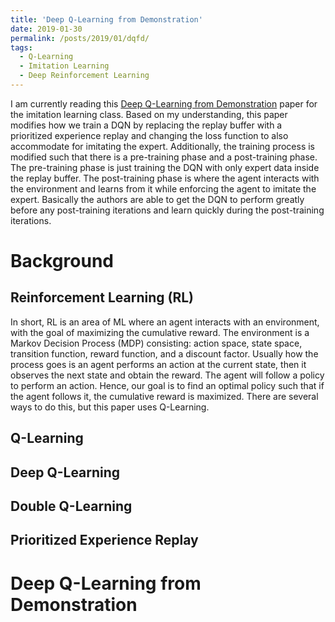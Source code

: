 ```yaml
---
title: 'Deep Q-Learning from Demonstration'
date: 2019-01-30
permalink: /posts/2019/01/dqfd/
tags:
  - Q-Learning
  - Imitation Learning
  - Deep Reinforcement Learning
---
```


I am currently reading this [Deep Q-Learning from Demonstration](https://arxiv.org/abs/1704.03732) paper for the imitation learning class. Based on my understanding, this paper modifies how we train a DQN by replacing the replay buffer with a prioritized experience replay and changing the loss function to also accommodate for imitating the expert. Additionally, the training process is modified such that there is a pre-training phase and a post-training phase. The pre-training phase is just training the DQN with only expert data inside the replay buffer. The post-training phase is where the agent interacts with the environment and learns from it while enforcing the agent to imitate the expert. Basically the authors are able to get the DQN to perform greatly before any post-training iterations and learn quickly during the post-training iterations.

Background
======

Reinforcement Learning (RL)
------

In short, RL is an area of ML where an agent interacts with an environment, with the goal of maximizing the cumulative reward. The environment is a Markov Decision Process (MDP) consisting: action space, state space, transition function, reward function, and a discount factor. Usually how the process goes is an agent performs an action at the current state, then it observes the next state and obtain the reward. The agent will follow a policy to perform an action. Hence, our goal is to find an optimal policy such that if the agent follows it, the cumulative reward is maximized. There are several ways to do this, but this paper uses Q-Learning.

Q-Learning
------

Deep Q-Learning
------

Double Q-Learning
------

Prioritized Experience Replay
------

Deep Q-Learning from Demonstration
======
